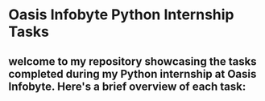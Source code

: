 # Oasis Infobyte Python Internship Tasks

## welcome to my repository showcasing the tasks completed during my Python internship at Oasis Infobyte. Here's a brief overview of each task:
